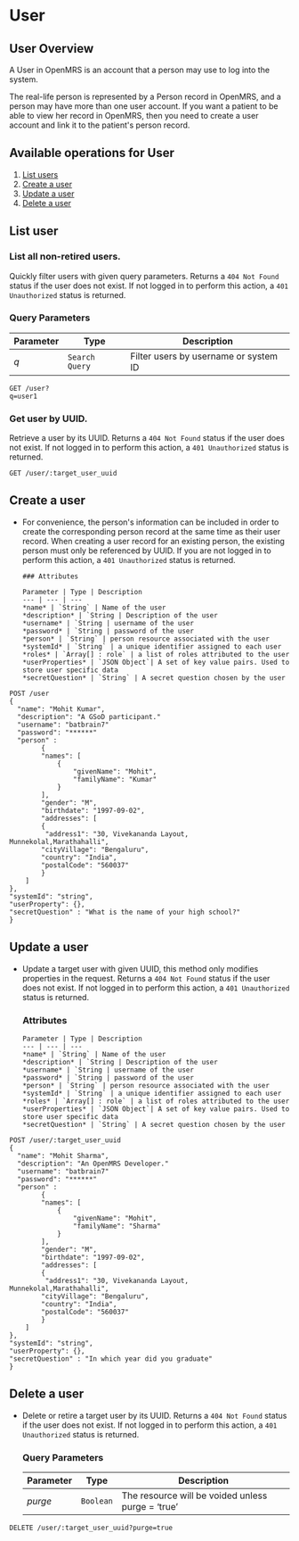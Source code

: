 # User

## User Overview

A User in OpenMRS is an account that a person may use to log into the system.

The real-life person is represented by a Person record in OpenMRS, and a person may have more than one user account. If you want a patient to be able to view her record in OpenMRS, then you need to create a user account and link it to the patient's person record.

## Available operations for User

1. [List users](#list-user)
2. [Create a user](#create-a-user)
3. [Update a user](#update-a-user)
4. [Delete a user](#delete-a-user)

## List user

### List all non-retired users.

  Quickly filter users with given query parameters. Returns a `404 Not Found` status if the user does not exist.
  If not logged in to perform this action, a `401 Unauthorized` status is returned.
  

### Query Parameters

| Parameter | Type           | Description                           |
| --------- | -------------- | ------------------------------------- |
| _q_       | `Search Query` | Filter users by username or system ID |

```console
GET /user?
q=user1
```

### Get user by UUID.

  Retrieve a user by its UUID. Returns a `404 Not Found` status if the user does not exist. If not logged in to perform this action, a `401 Unauthorized` status is returned.

```console
GET /user/:target_user_uuid
```

## Create a user

- For convenience, the person's information can be included in order to create the corresponding person record at the same time as their user record. When creating a user record for an existing person, the existing person must only be referenced by UUID. If you are not logged in to perform this action,
a `401 Unauthorized` status is returned.

      ### Attributes

      Parameter | Type | Description
      --- | --- | ---
      *name* | `String` | Name of the user
      *description* | `String | Description of the user
      *username* | `String | username of the user
      *password* | `String | password of the user
      *person* | `String` | person resource associated with the user
      *systemId* | `String` | a unique identifier assigned to each user
      *roles* | `Array[] : role` | a list of roles attributed to the user
      *userProperties* | `JSON Object`| A set of key value pairs. Used to store user specific data
      *secretQuestion* | `String` | A secret question chosen by the user

```console
POST /user
{
  "name": "Mohit Kumar",
  "description": "A GSoD participant."
  "username": "batbrain7"
  "password": "******"
  "person" :
        {
        "names": [
            {
                "givenName": "Mohit",
                "familyName": "Kumar"
            }
        ],
        "gender": "M",
        "birthdate": "1997-09-02",
        "addresses": [
        {
         "address1": "30, Vivekananda Layout, Munnekolal,Marathahalli",
        "cityVillage": "Bengaluru",
        "country": "India",
        "postalCode": "560037"
        }
    ]
},
"systemId": "string",
"userProperty": {},
"secretQuestion" : "What is the name of your high school?"
}
```

## Update a user

- Update a target user with given UUID, this method only modifies properties in the request. Returns a `404 Not Found`
  status if the user does not exist. If not logged in to perform this action, a `401 Unauthorized` status is returned.
    
   ### Attributes

      Parameter | Type | Description
      --- | --- | ---
      *name* | `String` | Name of the user
      *description* | `String | Description of the user
      *username* | `String | username of the user
      *password* | `String | password of the user
      *person* | `String` | person resource associated with the user
      *systemId* | `String` | a unique identifier assigned to each user
      *roles* | `Array[] : role` | a list of roles attributed to the user
      *userProperties* | `JSON Object`| A set of key value pairs. Used to store user specific data
      *secretQuestion* | `String` | A secret question chosen by the user

```console
POST /user/:target_user_uuid
{
  "name": "Mohit Sharma",
  "description": "An OpenMRS Developer."
  "username": "batbrain7"
  "password": "******"
  "person" :
        {
        "names": [
            {
                "givenName": "Mohit",
                "familyName": "Sharma"
            }
        ],
        "gender": "M",
        "birthdate": "1997-09-02",
        "addresses": [
        {
         "address1": "30, Vivekananda Layout, Munnekolal,Marathahalli",
        "cityVillage": "Bengaluru",
        "country": "India",
        "postalCode": "560037"
        }
    ]
},
"systemId": "string",
"userProperty": {},
"secretQuestion" : "In which year did you graduate"
}
```

## Delete a user

- Delete or retire a target user by its UUID. Returns a `404 Not Found` status if the user does not exist. If not logged in to perform this action, a `401 Unauthorized` status is returned.

  ### Query Parameters

  | Parameter | Type      | Description                                       |
  | --------- | --------- | ------------------------------------------------- |
  | _purge_   | `Boolean` | The resource will be voided unless purge = ‘true’ |

```console
DELETE /user/:target_user_uuid?purge=true
```
